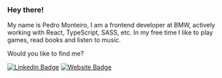 ### Hey there!

My name is Pedro Monteiro, I am a frontend developer at BMW, actively working with React, TypeScript, SASS, etc.
In my free time I like to play games, read books and listen to music.

Would you like to find me?

[![Linkedin Badge](https://img.shields.io/badge/-LinkedIn-blue?style=flat-square&logo=Linkedin&logoColor=white&link=https://www.linkedin.com/in/pedrormonteiro/)](https://www.linkedin.com/in/pedrormonteiro/)
[![Website Badge](https://img.shields.io/badge/website-000000?style=flat-square&logo=rocket&logoColor=white&link=https://www.pmonteiro.dev)](https://www.pmonteiro.dev)
